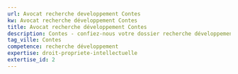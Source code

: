 ```yaml
---
url: Avocat recherche developpement Contes
kw: Avocat recherche développement Contes
title: Avocat recherche développement Contes
description: Contes - confiez-nous votre dossier recherche développement
tag_ville: Contes
competence: recherche développement
expertise: droit-propriete-intellectuelle
extertise_id: 2
---
```

